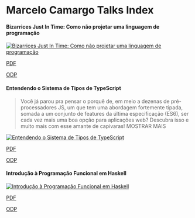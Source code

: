 # Marcelo Camargo Talks Index
 
#### Bizarrices Just In Time: Como não projetar uma linguagem de programação
   [![Bizarrices Just In Time: Como não projetar uma linguagem de programação](http://img.youtube.com/vi/7F4dLoJV5YM/0.jpg)](http://www.youtube.com/watch?v=7F4dLoJV5YM)
   
   [PDF](https://github.com/haskellcamargo/talks/raw/master/Bizarrices%20Just%20in%20Time%20-%20Como%20n%C3%A3o%20projetar%20uma%20linguagem%20de%20programa%C3%A7%C3%A3o/Bizarrices%20Just%20in%20Time%20-%20Como%20n%C3%A3o%20projetar%20uma%20linguagem%20de%20programa%C3%A7%C3%A3o.pdf)
   
   [ODP](https://github.com/haskellcamargo/talks/blob/master/Bizarrices%20Just%20in%20Time%20-%20Como%20n%C3%A3o%20projetar%20uma%20linguagem%20de%20programa%C3%A7%C3%A3o/Bizarrices%20Just%20in%20Time%20-%20Como%20n%C3%A3o%20projetar%20uma%20linguagem%20de%20programa%C3%A7%C3%A3o.odp?raw=true)
   
    
#### Entendendo o Sistema de Tipos de TypeScript
>Você já parou pra pensar o porquê de, em meio a dezenas de pré-processadores JS, um que tem uma abordagem fortemente tipada, somada a um conjunto de features da última especificação (ES6), ser cada vez mais uma boa opção para aplicações web? Descubra isso e muito mais com esse amante de capivaras!
MOSTRAR MAIS

   [![Entendendo o Sistema de Tipos de TypeScript](http://img.youtube.com/vi/l1SxomZB04E/0.jpg)](https://www.youtube.com/watch?v=l1SxomZB04E)
   
   [PDF](https://github.com/haskellcamargo/talks/raw/master/Entendendo%20o%20Sistema%20de%20Tipos%20de%20TypeScript/Entendendo%20o%20Sistema%20de%20Tipos%20de%20TypeScript.pdf)
   
   [ODP](https://github.com/haskellcamargo/talks/raw/master/Entendendo%20o%20Sistema%20de%20Tipos%20de%20TypeScript/Entendendo%20o%20Sistema%20de%20Tipos%20de%20TypeScript.odp)
   
 #### Introdução à Programação Funcional em Haskell
  
   [![Introdução à Programação Funcional em Haskell](http://img.youtube.com/vi/_xuQsxlndoE/0.jpg)](https://www.youtube.com/watch?v=_xuQsxlndoE)
   
   [PDF](https://github.com/haskellcamargo/talks/raw/master/Introdu%C3%A7%C3%A3o%20%C3%A0%20Programa%C3%A7%C3%A3o%20Funcional/Introdu%C3%A7%C3%A3o%20%C3%A0%20Programa%C3%A7%C3%A3o%20Funcional.pdf)
   
   [ODP](https://github.com/haskellcamargo/talks/raw/master/Introdu%C3%A7%C3%A3o%20%C3%A0%20Programa%C3%A7%C3%A3o%20Funcional/Introdu%C3%A7%C3%A3o%20%C3%A0%20Programa%C3%A7%C3%A3o%20Funcional.odp)
